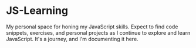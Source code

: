 # JS-Learning
My personal space for honing my JavaScript skills. Expect to find code snippets, exercises, and personal projects as I continue to explore and learn JavaScript. It's a journey, and I'm documenting it here.
